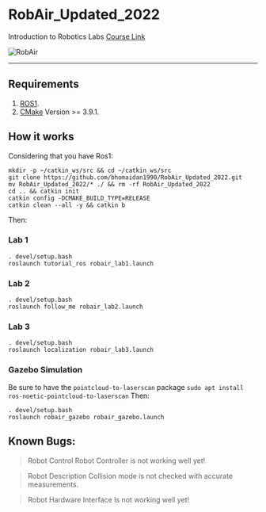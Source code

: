 # RobAir_Updated_2022
Introduction to Robotics Labs
[Course Link](https://lig-membres.imag.fr/aycard/html/Enseignement/M1/Robotics/index.html)

![RobAir](https://i.imgur.com/YoAWV6N.png)

---

## Requirements

1. [ROS1](http://wiki.ros.org/noetic/Installation/Ubuntu).
2. [CMake](https://cmake.org/) Version >= 3.9.1.


## How it works

Considering that you have Ros1:

```
mkdir -p ~/catkin_ws/src && cd ~/catkin_ws/src
git clone https://github.com/bhomaidan1990/RobAir_Updated_2022.git
mv RobAir_Updated_2022/* ./ && rm -rf RobAir_Updated_2022
cd .. && catkin init
catkin config -DCMAKE_BUILD_TYPE=RELEASE
catkin clean --all -y && catkin b
```
Then:

### Lab 1

```
. devel/setup.bash
roslaunch tutorial_ros robair_lab1.launch
```

### Lab 2

```
. devel/setup.bash
roslaunch follow_me robair_lab2.launch
```

### Lab 3

```
. devel/setup.bash
roslaunch localization robair_lab3.launch
```
### Gazebo Simulation
Be sure to have the `pointcloud-to-laserscan` package
`sudo apt install ros-noetic-pointcloud-to-laserscan`
Then:
```
. devel/setup.bash
roslaunch robair_gazebo robair_gazebo.launch
```

## Known Bugs:

> Robot Control
Robot Controller is not working well yet!

> Robot Description
Collision mode is not checked with accurate measurements.

> Robot Hardware Interface
Is not working well yet!
